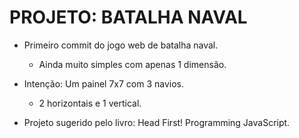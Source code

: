 # PROJETO: BATALHA NAVAL

- Primeiro commit do jogo web de batalha naval.
    - Ainda muito simples com apenas 1 dimensão.

- Intenção: Um painel 7x7 com 3 navios.
    - 2 horizontais e 1 vertical.

- Projeto sugerido pelo livro: Head First! Programming JavaScript.